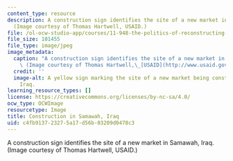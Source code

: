 ```yaml
---
content_type: resource
description: A construction sign identifies the site of a new market in Samawah, Iraq.
  (Image courtesy of Thomas Hartwell, USAID.)
file: /ol-ocw-studio-app/courses/11-948-the-politics-of-reconstructing-iraq-spring-2005/c4fb913723275a17d56b03209d0478c3_11-948s05.jpg
file_size: 101455
file_type: image/jpeg
image_metadata:
  caption: "A construction sign identifies the site of a new market in Samawah, Iraq.\
    \ (Image courtesy of Thomas Hartwell,\_[USAID](http://www.usaid.gov/).)"
  credit: ''
  image-alt: A yellow sign marking the site of a new market being constructed in Samawah,
    Iraq.
learning_resource_types: []
license: https://creativecommons.org/licenses/by-nc-sa/4.0/
ocw_type: OCWImage
resourcetype: Image
title: Construction in Samawah, Iraq
uid: c4fb9137-2327-5a17-d56b-03209d0478c3
---
```

A construction sign identifies the site of a new market in Samawah, Iraq. (Image courtesy of Thomas Hartwell, USAID.)